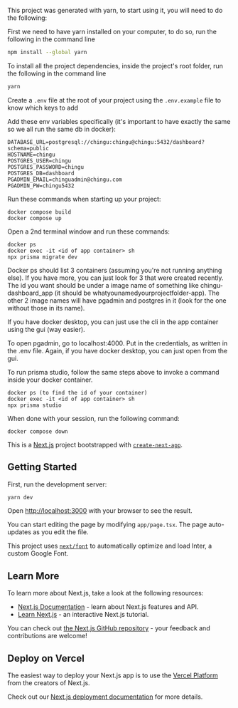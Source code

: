 This project was generated with yarn, to start using it, you will need to do the following:

First we need to have yarn installed on your computer, to do so, run the following in the command line
```bash
npm install --global yarn
```

To install all the project dependencies, inside the project's root folder, run the following in the command line

```bash
yarn
```

Create a `.env` file at the root of your project using the `.env.example` file to know which keys to add


Add these env variables specifically (it's important to have exactly the same so we all run the same db in docker):
```
DATABASE_URL=postgresql://chingu:chingu@chingu:5432/dashboard?schema=public
HOSTNAME=chingu
POSTGRES_USER=chingu
POSTGRES_PASSWORD=chingu
POSTGRES_DB=dashboard
PGADMIN_EMAIL=chinguadmin@chingu.com
PGADMIN_PW=chingu5432
```

Run these commands when starting up your project:

```
docker compose build
docker compose up
```

Open a 2nd terminal window and run these commands:

```
docker ps
docker exec -it <id of app container> sh
npx prisma migrate dev
```

Docker ps should list 3 containers (assuming you're not running anything else). If you have more, you can just look for 3 that were created recently. The
id you want should be under a image name of something like chingu-dashboard_app (it should be whatyounamedyourprojectfolder-app). The other 2 image names will have pgadmin and postgres in it (look for the one without
those in its name).

If you have docker desktop, you can just use the cli in the app container using the gui (way easier).

To open pgadmin, go to localhost:4000. Put in the credentials, as written in the .env file. Again, if you have docker desktop, you can just open from the gui.

To run prisma studio, follow the same steps above to invoke a command inside your docker container.

```
docker ps (to find the id of your container)
docker exec -it <id of app container> sh
npx prisma studio
```

When done with your session, run the following command:

```
docker compose down
```

This is a [Next.js](https://nextjs.org/) project bootstrapped with [`create-next-app`](https://github.com/vercel/next.js/tree/canary/packages/create-next-app).

## Getting Started

First, run the development server:

```bash
yarn dev
```

Open [http://localhost:3000](http://localhost:3000) with your browser to see the result.

You can start editing the page by modifying `app/page.tsx`. The page auto-updates as you edit the file.

This project uses [`next/font`](https://nextjs.org/docs/basic-features/font-optimization) to automatically optimize and load Inter, a custom Google Font.

## Learn More

To learn more about Next.js, take a look at the following resources:

- [Next.js Documentation](https://nextjs.org/docs) - learn about Next.js features and API.
- [Learn Next.js](https://nextjs.org/learn) - an interactive Next.js tutorial.

You can check out [the Next.js GitHub repository](https://github.com/vercel/next.js/) - your feedback and contributions are welcome!

## Deploy on Vercel

The easiest way to deploy your Next.js app is to use the [Vercel Platform](https://vercel.com/new?utm_medium=default-template&filter=next.js&utm_source=create-next-app&utm_campaign=create-next-app-readme) from the creators of Next.js.

Check out our [Next.js deployment documentation](https://nextjs.org/docs/deployment) for more details.
